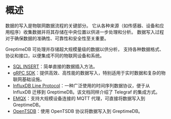 # 概述

数据的写入是物联网数据流程的关键部分。
它从各种来源（如传感器、设备和应用程序）收集数据并将其存储在中央位置以供进一步处理和分析。
数据写入过程对于确保数据的准确性、可靠性和安全性至关重要。

GreptimeDB 可处理并存储超大规模量级的数据以供分析，
支持各种数据格式、协议和接口，以便集成不同的物联网设备和系统。

- [SQL INSERT](sql.md)：简单直接的数据插入方法。
- [gRPC SDK](./grpc-sdks/overview.md)：提供高效、高性能的数据写入，特别适用于实时数据和复杂的物联网基础设施。
- [InfluxDB Line Protocol](influxdb-line-protocol.md)：一种广泛使用的时间序列数据协议，便于从 InfluxDB 迁移到 GreptimeDB。该文档同样介绍了 Telegraf 的集成方式。
- [EMQX](emqx.md)：支持大规模设备连接的 MQTT 代理，可直接将数据写入到 GreptimeDB。
- [OpenTSDB](opentsdb.md)：使用 OpenTSDB 协议将数据写入到 GreptimeDB。


